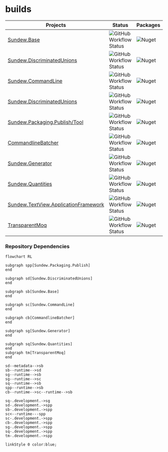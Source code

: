 # builds

| **Projects**                                                                                            | Status                                                                                                                                                        | Packages                                                                      | Actions                                                                                   |
| ------------------------------------------------------------------------------------------------------- | ------------------------------------------------------------------------------------------------------------------------------------------------------------- | ----------------------------------------------------------------------------- | ----------------------------------------------------------------------------------------- |
| [Sundew.Base](https://github.com/sundews/Sundew.Base)                                                   | ![GitHub Workflow Status](https://img.shields.io/github/workflow/status/sundews/Sundew.Base/dotnet.yml?branch=main?label=GitHub%20Actions&logo=github)                          | ![Nuget](https://img.shields.io/nuget/v/Sundew.Base)                          | [GitHub Actions](https://github.com/sundews/Sundew.Base/actions)                          |
| [Sundew.DiscriminatedUnions](https://github.com/sundews/Sundew.DiscriminatedUnions)                                                   | ![GitHub Workflow Status](https://img.shields.io/github/workflow/status/sundews/Sundew.DiscriminatedUnions/.NET?label=GitHub%20Actions&logo=github)                          | ![Nuget](https://img.shields.io/nuget/v/Sundew.DiscriminatedUnions)                          | [GitHub Actions](https://github.com/sundews/Sundew.DiscriminatedUnions/actions)                          |
| [Sundew.CommandLine](https://github.com/sundews/Sundew.CommandLine)                                     | ![GitHub Workflow Status](https://img.shields.io/github/workflow/status/sundews/Sundew.CommandLine/.NET?label=GitHub%20Actions&logo=github)                   | ![Nuget](https://img.shields.io/nuget/v/Sundew.CommandLine)                   | [GitHub Actions](https://github.com/sundews/Sundew.CommandLine/actions)                   |
| [Sundew.DiscriminatedUnions](https://github.com/sundews/Sundew.DiscriminatedUnions)                     | ![GitHub Workflow Status](https://img.shields.io/github/workflow/status/sundews/Sundew.DiscriminatedUnions/.NET?label=GitHub%20Actions&logo=github)           | ![Nuget](https://img.shields.io/nuget/v/Sundew.DiscriminatedUnions)           | [GitHub Actions](https://github.com/sundews/Sundew.DiscriminatedUnions/actions)           |
| [Sundew.Packaging.Publish/Tool](https://github.com/sundews/Sundew.Packaging)                            | ![GitHub Workflow Status](https://img.shields.io/github/workflow/status/sundews/Sundew.Packaging/.NET?label=GitHub%20Actions&logo=github)                     | ![Nuget](https://img.shields.io/nuget/v/Sundew.Packaging.Publish)             | [GitHub Actions](https://github.com/sundews/Sundew.Packaging/actions)                     |
| [CommandlineBatcher](https://github.com/sundews/CommandlineBatcher)                                     | ![GitHub Workflow Status](https://img.shields.io/github/workflow/status/sundews/CommandlineBatcher/.NET?label=GitHub%20Actions&logo=github)                   | ![Nuget](https://img.shields.io/nuget/v/CommandlineBatcher)                   | [GitHub Actions](https://github.com/sundews/CommandlineBatcher/actions)                   |
| [Sundew.Generator](https://github.com/sundews/Sundew.Generator)                                         | ![GitHub Workflow Status](https://img.shields.io/github/workflow/status/sundews/Sundew.Generator/.NET?label=GitHub%20Actions&logo=github)                     | ![Nuget](https://img.shields.io/nuget/v/Sundew.Generator)                     | [GitHub Actions](https://github.com/sundews/Sundew.Generator/actions)                     |
| [Sundew.Quantities](https://github.com/sundews/Sundew.Quantities)                                       | ![GitHub Workflow Status](https://img.shields.io/github/workflow/status/sundews/Sundew.Quantities/.NET?label=GitHub%20Actions&logo=github)                    | ![Nuget](https://img.shields.io/nuget/v/Sundew.Quantities)                    | [GitHub Actions](https://github.com/sundews/Sundew.Quantities/actions)                    |
| [Sundew.TextView.ApplicationFramework](https://github.com/sundews/Sundew.TextView.ApplicationFramework) | ![GitHub Workflow Status](https://img.shields.io/github/workflow/status/sundews/Sundew.TextView.ApplicationFramework/.NET?label=GitHub%20Actions&logo=github) | ![Nuget](https://img.shields.io/nuget/v/Sundew.TextView.ApplicationFramework) | [GitHub Actions](https://github.com/sundews/Sundew.TextView.ApplicationFramework/actions) |
| [TransparentMoq](https://github.com/sundews/TransparentMoq)                                             | ![GitHub Workflow Status](https://img.shields.io/github/workflow/status/sundews/TransparentMoq/.NET?label=GitHub%20Actions&logo=github)                       | ![Nuget](https://img.shields.io/nuget/v/TransparentMoq)                       | [GitHub Actions](https://github.com/sundews/TransparentMoq/actions)                       |


### Repository Dependencies
```mermaid
flowchart RL

subgraph spp[Sundew.Packaging.Publish]
end

subgraph sd[Sundew.DiscriminatedUnions]
end

subgraph sb[Sundew.Base]
end

subgraph sc[Sundew.CommandLine]
end

subgraph cb[CommandlineBatcher]
end

subgraph sg[Sundew.Generator]
end

subgraph sq[Sundew.Quantities]
end
subgraph tm[TransparentMoq]
end

sd--metadata-->sb
sb--runtime-->sd
sg--runtime-->sb
sg--runtime-->sc
sq--runtime-->sb
spp--runtime-->sb
cb--runtime-->sc--runtime-->sb

sq-.development.->sg
sd-.development.->spp
sb-.development.->spp
sc<--runtime---spp
sc-.development.->spp
cb-.development.->spp
sg-.development.->spp
sq-.development.->spp
tm-.development.->spp

linkStyle 0 color:blue;
```

